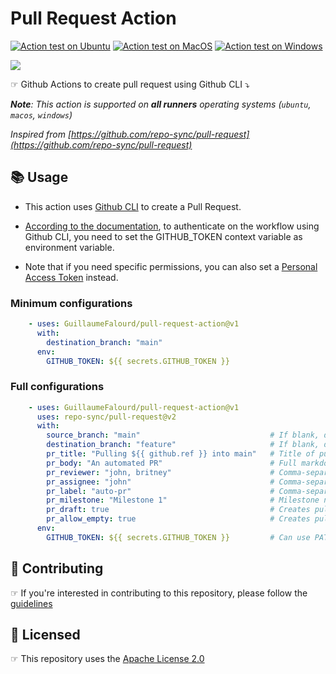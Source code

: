 # Pull Request Action

[![Action test on Ubuntu](https://github.com/GuillaumeFalourd/pull-request-action/actions/workflows/ubuntu_action_test.yml/badge.svg)](https://github.com/GuillaumeFalourd/pull-request-action/actions/workflows/ubuntu_action_test.yml) [![Action test on MacOS](https://github.com/GuillaumeFalourd/pull-request-action/actions/workflows/macos_action_test.yml/badge.svg)](https://github.com/GuillaumeFalourd/pull-request-action/actions/workflows/macos_action_test.yml) [![Action test on Windows](https://github.com/GuillaumeFalourd/pull-request-action/actions/workflows/windows_action_test.yml/badge.svg)](https://github.com/GuillaumeFalourd/pull-request-action/actions/workflows/windows_action_test.yml)

![](https://user-images.githubusercontent.com/22433243/157692326-2e75f43d-e563-4fa9-8947-67c06e4e469f.png)

☞ Github Actions to create pull request using Github CLI ⤵️ 

_**Note**: This action is supported on **all runners** operating systems (`ubuntu`, `macos`, `windows`)_

_Inspired from [https://github.com/repo-sync/pull-request](https://github.com/repo-sync/pull-request)_

## 📚 Usage

- This action uses [Github CLI](https://cli.github.com/) to create a Pull Request.

- [According to the documentation](https://docs.github.com/en/actions/using-workflows/using-github-cli-in-workflows), to authenticate on the workflow using Github CLI, you need to set the GITHUB_TOKEN context variable as environment variable.

- Note that if you need specific permissions, you can also set a [Personal Access Token](https://docs.github.com/en/authentication/keeping-your-account-and-data-secure/creating-a-personal-access-token) instead.

### Minimum configurations

```yaml
    - uses: GuillaumeFalourd/pull-request-action@v1
      with:
        destination_branch: "main"
      env:
        GITHUB_TOKEN: ${{ secrets.GITHUB_TOKEN }}
```

### Full configurations

```yaml
    - uses: GuillaumeFalourd/pull-request-action@v1
      uses: repo-sync/pull-request@v2
      with:
        source_branch: "main"                             # If blank, default: triggered branch
        destination_branch: "feature"                     # If blank, default: main
        pr_title: "Pulling ${{ github.ref }} into main"   # Title of pull request
        pr_body: "An automated PR"                        # Full markdown support, requires pr_title to be set
        pr_reviewer: "john, britney"                      # Comma-separated list (no spaces)
        pr_assignee: "john"                               # Comma-separated list (no spaces)
        pr_label: "auto-pr"                               # Comma-separated list (no spaces)
        pr_milestone: "Milestone 1"                       # Milestone name
        pr_draft: true                                    # Creates pull request as draft
        pr_allow_empty: true                              # Creates pull request even if there are no changes
      env:
        GITHUB_TOKEN: ${{ secrets.GITHUB_TOKEN }}         # Can use PAT as secret
```

## 🤝 Contributing

☞ If you're interested in contributing to this repository, please follow the [guidelines](https://github.com/GuillaumeFalourd/pull-request-action/blob/main/CONTRIBUTING.md)

## 🏅 Licensed

☞ This repository uses the [Apache License 2.0](https://github.com/GuillaumeFalourd/pull-request-action/blob/main/LICENSE)

<!-- ### Contribuidores

<a href="https://github.com/GuillaumeFalourd/pull-request-action/graphs/contributors">
  <img src="https://contrib.rocks/image?repo=GuillaumeFalourd/pull-request-action" />
</a>

(Criado com [contributors-img](https://contrib.rocks)) -->
